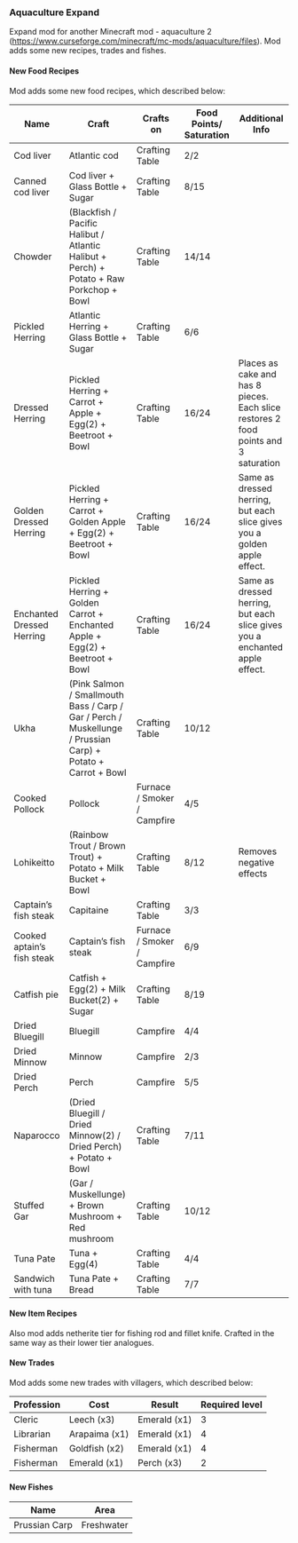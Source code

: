 ### Aquaculture Expand

Expand mod for another Minecraft mod - aquaculture 2  (https://www.curseforge.com/minecraft/mc-mods/aquaculture/files).
Mod adds some new recipes, trades and fishes.

#### New Food Recipes
Mod adds some new food recipes, which described below:

| Name | Craft                                                                                          | Crafts on       | Food Points/ Saturation | Additional Info |
|------------|------------------------------------------------------------------------------------------------|--------------|----------------|----------------|
| Cod liver     | Atlantic cod                                                                                   | Crafting Table | 2/2              |  |
| Canned cod liver     | Cod liver + Glass Bottle + Sugar                                                               | Crafting Table | 8/15              |  |
| Chowder     | (Blackfish / Pacific Halibut / Atlantic Halibut + Perch) + Potato + Raw Porkchop + Bowl        | Crafting Table | 14/14              |  |
| Pickled Herring     | Atlantic Herring + Glass Bottle + Sugar                                                        | Crafting Table | 6/6              |  |
| Dressed Herring     | Pickled Herring + Carrot + Apple + Egg(2) + Beetroot + Bowl                                    | Crafting Table | 16/24              | Places as cake and has 8 pieces. Each slice restores 2 food points and 3 saturation |
| Golden Dressed Herring     | Pickled Herring + Carrot + Golden Apple + Egg(2) + Beetroot + Bowl                             | Crafting Table | 16/24              | Same as dressed herring, but each slice gives you a golden apple effect. |
| Enchanted Dressed Herring     | Pickled Herring + Golden Carrot + Enchanted Apple + Egg(2) + Beetroot + Bowl                   | Crafting Table | 16/24              | Same as dressed herring, but each slice gives you a enchanted apple effect. |
| Ukha     | (Pink Salmon / Smallmouth Bass / Carp / Gar / Perch / Muskellunge / Prussian Carp) + Potato + Carrot + Bowl | Crafting Table | 10/12             |  |
| Cooked Pollock     | Pollock                                                                                        | Furnace / Smoker / Campfire | 4/5              |  |
| Lohikeitto     | (Rainbow Trout / Brown Trout) + Potato + Milk Bucket + Bowl                                    | Crafting Table | 8/12              | Removes negative effects |
| Captain’s fish steak     | Capitaine                                                                                      | Crafting Table | 3/3              |  |
| Cooked aptain’s fish steak     | Captain’s fish steak                                                                           | Furnace / Smoker / Campfire | 6/9              |  |
| Catfish pie     | Catfish + Egg(2) + Milk Bucket(2) + Sugar                                                      | Crafting Table | 8/19              |  |
| Dried Bluegill     | Bluegill                                                                                       | Campfire | 4/4              |  |
| Dried Minnow     | Minnow                                                                                         | Campfire | 2/3              |  |
| Dried Perch     | Perch                                                                                          | Campfire | 5/5              |  |
| Naparocco     | (Dried Bluegill / Dried Minnow(2) / Dried Perch) + Potato + Bowl                               | Crafting Table | 7/11              |  |
| Stuffed Gar     | (Gar / Muskellunge) + Brown Mushroom + Red mushroom                                            | Crafting Table | 10/12              |  |
| Tuna Pate     | Tuna + Egg(4)                                                                                  | Crafting Table | 4/4              |  |
| Sandwich with tuna      | Tuna Pate + Bread                                                                              | Crafting Table | 7/7              |  |


#### New Item Recipes
Also mod adds netherite tier for fishing rod and fillet knife. Crafted in the same way as their lower tier analogues.

#### New Trades
Mod adds some new trades with villagers, which described below:

| Profession | Cost          | Result       | Required level |
|------------|---------------|--------------|----------------|
| Cleric     | Leech (x3)    | Emerald (x1) | 3              |
| Librarian  | Arapaima (x1) | Emerald (x1) | 4              |
| Fisherman  | Goldfish (x2) | Emerald (x1) | 4              |
| Fisherman  | Emerald (x1)  | Perch (x3)   | 2              |

#### New Fishes
| Name          | Area       |
|---------------|------------|
| Prussian Carp | Freshwater |
